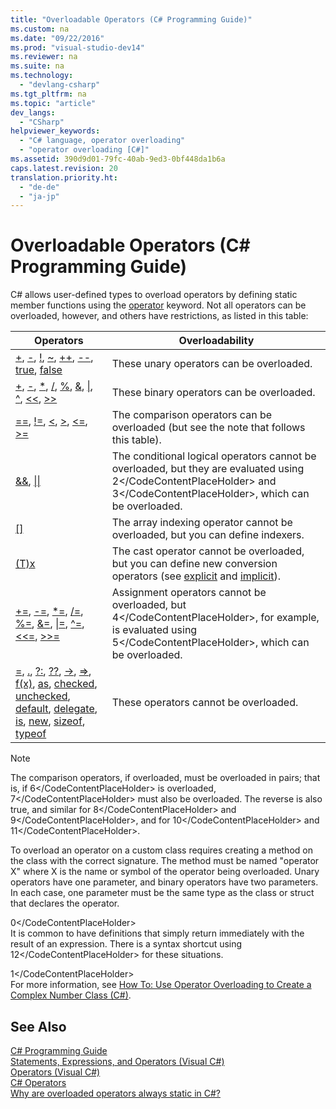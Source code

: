 ```yaml
---
title: "Overloadable Operators (C# Programming Guide)"
ms.custom: na
ms.date: "09/22/2016"
ms.prod: "visual-studio-dev14"
ms.reviewer: na
ms.suite: na
ms.technology: 
  - "devlang-csharp"
ms.tgt_pltfrm: na
ms.topic: "article"
dev_langs: 
  - "CSharp"
helpviewer_keywords: 
  - "C# language, operator overloading"
  - "operator overloading [C#]"
ms.assetid: 390d9d01-79fc-40ab-9ed3-0bf448da1b6a
caps.latest.revision: 20
translation.priority.ht: 
  - "de-de"
  - "ja-jp"
---
```

# Overloadable Operators (C# Programming Guide)
C# allows user-defined types to overload operators by defining static member functions using the [operator](../vs140/operator--csharp-reference-2.md) keyword. Not all operators can be overloaded, however, and others have restrictions, as listed in this table:  
  
|Operators|Overloadability|  
|---------------|---------------------|  
|[+](../vs140/--operator--csharp-reference-.md), [-](../vs140/--operator--csharp-reference-2.md), [!](../vs140/!-operator--csharp-reference-.md), [~](../vs140/~-operator--csharp-reference-.md), [++](../vs140/---operator--csharp-reference-.md), [--](../vs140/---operator--csharp-reference-.md), [true](../vs140/true--csharp-reference-.md), [false](../vs140/false--csharp-reference-.md)|These unary operators can be overloaded.|  
|[+](../vs140/--operator--csharp-reference-.md), [-](../vs140/--operator--csharp-reference-2.md), [*](../vs140/--operator--csharp-reference-.md), [/](../vs140/--operator--csharp-reference-1.md), [%](../vs140/--operator--csharp-reference-.md), [&](../vs140/--operator--csharp-reference-.md), [&#124;](../vs140/--operator--csharp-reference-.md), [^](../vs140/^-operator--csharp-reference-.md), [<\<](../vs140/---operator--csharp-reference-.md), [>>](../vs140/---operator--csharp-reference-.md)|These binary operators can be overloaded.|  
|[==](../vs140/==-operator--csharp-reference-.md), [!=](../vs140/!=-operator--csharp-reference-.md), [\<](../vs140/--operator--csharp-reference-.md), [>](../vs140/--operator--csharp-reference-.md), [\<=](../vs140/-=-operator--csharp-reference-.md), [>=](../vs140/-=-operator--csharp-reference-.md)|The comparison operators can be overloaded (but see the note that follows this table).|  
|[&&](../vs140/---operator--csharp-reference-.md), [&#124;&#124;](../vs140/---operator--csharp-reference-.md)|The conditional logical operators cannot be overloaded, but they are evaluated using <CodeContentPlaceHolder>2\</CodeContentPlaceHolder> and <CodeContentPlaceHolder>3\</CodeContentPlaceHolder>, which can be overloaded.|  
|[&#91;&#93;](../vs140/operator--csharp-reference-1.md)|The array indexing operator cannot be overloaded, but you can define indexers.|  
|[(T)x](../vs140/---operator--csharp-reference-.md)|The cast operator cannot be overloaded, but you can define new conversion operators (see [explicit](../vs140/explicit--csharp-reference-.md) and [implicit](../vs140/implicit--csharp-reference-.md)).|  
|[+=](../vs140/-=-operator--csharp-reference-.md), [-=](../vs140/-=-operator--csharp-reference-2.md), [*=](../vs140/-=-operator--csharp-reference-.md), [/=](../vs140/-=-operator--csharp-reference-1.md), [%=](../vs140/-=-operator--csharp-reference-.md), [&=](../vs140/-=-operator--csharp-reference-.md), [&#124;=](../vs140/-=-operator--csharp-reference-.md), [^=](../vs140/^=-operator--csharp-reference-.md), [<\<=](../vs140/--=-operator--csharp-reference-.md), [>>=](../vs140/--=-operator--csharp-reference-.md)|Assignment operators cannot be overloaded, but <CodeContentPlaceHolder>4\</CodeContentPlaceHolder>, for example, is evaluated using <CodeContentPlaceHolder>5\</CodeContentPlaceHolder>, which can be overloaded.|  
|[=](../vs140/=-operator--csharp-reference-.md), [.](../vs140/.-operator--csharp-reference-.md), [?:](../vs140/---operator--csharp-reference-.md), [??](../vs140/---operator--csharp-reference-.md), [->](../vs140/---operator--csharp-reference-.md), [=>](../vs140/=--operator--csharp-reference-.md), [f(x)](../vs140/---operator--csharp-reference-.md), [as](../vs140/as--csharp-reference-.md), [checked](../vs140/checked--csharp-reference-.md), [unchecked](../vs140/unchecked--csharp-reference-.md), [default](../vs140/default-keyword-in-generic-code--csharp-programming-guide-.md), [delegate](../vs140/anonymous-methods--csharp-programming-guide-.md), [is](../vs140/is--csharp-reference-.md), [new](../vs140/new--csharp-reference-.md), [sizeof](../vs140/sizeof--csharp-reference-.md), [typeof](../vs140/typeof--csharp-reference-.md)|These operators cannot be overloaded.|  
  
> [!NOTE]
>  The comparison operators, if overloaded, must be overloaded in pairs; that is, if <CodeContentPlaceHolder>6\</CodeContentPlaceHolder> is overloaded, <CodeContentPlaceHolder>7\</CodeContentPlaceHolder> must also be overloaded. The reverse is also true, and similar for <CodeContentPlaceHolder>8\</CodeContentPlaceHolder> and <CodeContentPlaceHolder>9\</CodeContentPlaceHolder>, and for <CodeContentPlaceHolder>10\</CodeContentPlaceHolder> and <CodeContentPlaceHolder>11\</CodeContentPlaceHolder>.  
  
 To overload an operator on a custom class requires creating a method on the class with the correct signature. The method must be named "operator X" where X is the name or symbol of the operator being overloaded. Unary operators have one parameter, and binary operators have two parameters. In each case, one parameter must be the same type as the class or struct that declares the operator.  
  
<CodeContentPlaceHolder>0\</CodeContentPlaceHolder>  
 It is common to have definitions that simply return immediately with the result of an expression.  There is a syntax shortcut using <CodeContentPlaceHolder>12\</CodeContentPlaceHolder> for these situations.  
  
<CodeContentPlaceHolder>1\</CodeContentPlaceHolder>  
 For more information, see [How To: Use Operator Overloading to Create a Complex Number Class (C#)](../vs140/how-to--use-operator-overloading-to-create-a-complex-number-class--csharp-programming-guide-.md).  
  
## See Also  
 [C# Programming Guide](../vs140/csharp-programming-guide.md)   
 [Statements, Expressions, and Operators (Visual C#)](../vs140/statements--expressions--and-operators--csharp-programming-guide-.md)   
 [Operators (Visual C#)](../vs140/operators--csharp-programming-guide-.md)   
 [C# Operators](../vs140/csharp-operators.md)   
 [Why are overloaded operators always static in C#?](http://go.microsoft.com/fwlink/?LinkId=112383)